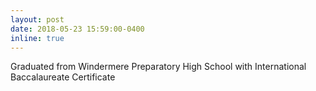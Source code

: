 ```yaml
---
layout: post
date: 2018-05-23 15:59:00-0400
inline: true
---
```

Graduated from Windermere Preparatory High School with International Baccalaureate Certificate
